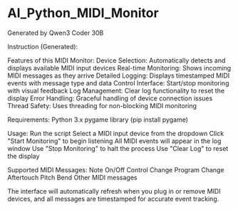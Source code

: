 # AI_Python_MIDI_Monitor
Generated by Qwen3 Coder 30B

Instruction (Generated):

Features of this MIDI Monitor:
Device Selection: Automatically detects and displays available MIDI input devices
Real-time Monitoring: Shows incoming MIDI messages as they arrive
Detailed Logging: Displays timestamped MIDI events with message type and data
Control Interface: Start/stop monitoring with visual feedback
Log Management: Clear log functionality to reset the display
Error Handling: Graceful handling of device connection issues
Thread Safety: Uses threading for non-blocking MIDI monitoring

Requirements:
Python 3.x
pygame library (pip install pygame)

Usage:
Run the script
Select a MIDI input device from the dropdown
Click "Start Monitoring" to begin listening
All MIDI events will appear in the log window
Use "Stop Monitoring" to halt the process
Use "Clear Log" to reset the display

Supported MIDI Messages:
Note On/Off
Control Change
Program Change
Aftertouch
Pitch Bend
Other MIDI messages

The interface will automatically refresh when you plug in or remove MIDI devices, and all messages are timestamped for accurate event tracking.